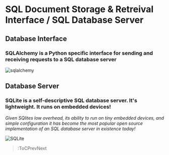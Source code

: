 # SQL Document Storage & Retreival Interface / SQL Database Server

## Database Interface

### SQLAlchemy is a **Python specific** interface for sending and receiving requests to a SQL database server

![sqlalchemy](https://quintagroup.com/cms/python/images/sqlalchemy-logo.png/@@images/image.png)

## Database Server

### SQLite is a self-descriptive SQL database server. It's lightweight. It runs on embedded devices!

*Given SQlites low overhead, its ability to run on tiny embedded devices, and simple configuration it has become the most popular open source implementation of an SQL database server in existence today!*

![SQLite](https://i.ibb.co/phxqM8v/sqlite.png)

> :ToCPrevNext